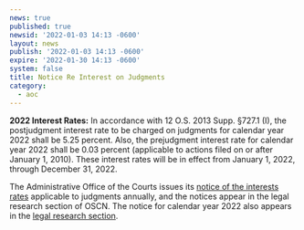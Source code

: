 ```yaml
---
news: true
published: true
newsid: '2022-01-03 14:13 -0600'
layout: news
publish: '2022-01-03 14:13 -0600'
expire: '2022-01-30 14:13 -0600'
system: false
title: Notice Re Interest on Judgments
category:
  - aoc
---
```

**2022 Interest Rates:** In accordance with 12 O.S. 2013 Supp. §727.1 (I), the postjudgment interest rate to be charged on judgments for calendar year 2022 shall be 5.25 percent. Also, the prejudgment interest rate for calendar year 2022 shall be 0.03 percent (applicable to actions filed on or after January 1, 2010). These interest rates will be in effect from January 1, 2022, through December 31, 2022.  

The Administrative Office of the Courts issues its [notice of the interests rates](http://www.oscn.net/applications/oscn/DeliverDocument.asp?CiteID=490413) applicable to judgments annually, and the notices appear in the legal research section of OSCN. The notice for calendar year 2022 also appears in the [legal research section](http://www.oscn.net/applications/oscn/index.asp?ftdb=STOKIN&amp;level=1).
